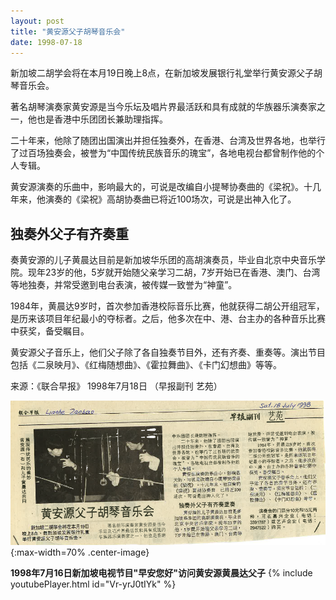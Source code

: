 ```yaml
---
layout: post
title: "黄安源父子胡琴音乐会"
date: 1998-07-18
---
```

新加坡二胡学会将在本月19日晚上8点，在新加坡发展银行礼堂举行黄安源父子胡琴音乐会。

著名胡琴演奏家黄安源是当今乐坛及唱片界最活跃和具有成就的华族器乐演奏家之一，他也是香港中乐团团长兼助理指挥。

二十年来，他除了随团出国演出并担任独奏外，在香港、台湾及世界各地，也举行了过百场独奏会，被誉为“中国传统民族音乐的瑰宝”，各地电视台都曾制作他的个人专辑。

黄安源演奏的乐曲中，影响最大的，可说是改编自小提琴协奏曲的《梁祝》。十几年来，他演奏的《梁祝》高胡协奏曲已将近100场次，可说是出神入化了。

## 独奏外父子有齐奏重

奏黄安源的儿子黄晨达目前是新加坡华乐团的高胡演奏员，毕业自北京中央音乐学院。现年23岁的他，5岁就开始随父亲学习二胡，7岁开始已在香港、澳门、台湾等地独奏，并常受邀到电台表演，被传媒一致誉为“神童”。

1984年，黄晨达9岁时，首次参加香港校际音乐比赛，他就获得二胡公开组冠军，是历来该项目年纪最小的夺标者。之后，他多次在中、港、台主办的各种音乐比赛中获奖，备受瞩目。

黄安源父子音乐上，他们父子除了各自独奏节目外，还有齐奏、重奏等。演出节目包括《二泉映月》、《红梅随想曲》、《霍拉舞曲》、《卡门幻想曲》等等。

来源：《联合早报》 1998年7月18日 （早报副刊 艺苑）

![](/files/huang-an-yuan-concert.png){:max-width=70% .center-image}

**1998年7月16日新加坡电视节目"早安您好"访问黄安源黄晨达父子**
{% include youtubePlayer.html id="Vr-yrJ0tIYk" %}
